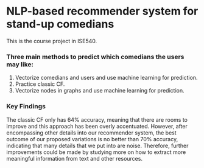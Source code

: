 # NLP-based recommender system for stand-up comedians
This is the course project in ISE540.

### Three main methods to predict which comedians the users may like:
1. Vectorize comedians and users and use machine learning for prediction.
2. Practice classic CF.
3. Vectorize nodes in graphs and use machine learning for prediction.


### Key Findings
The classic CF only has 64% accuracy, meaning that there are rooms to improve and this approach has been overly accentuated. However, after encompassing other details into our recommender system, the best outcome of our proposed variations is no better than 70% accuracy, indicating that many details that we put into are noise. Therefore, further improvements could be made by studying more on how to extract more meaningful information from text and other resources.

